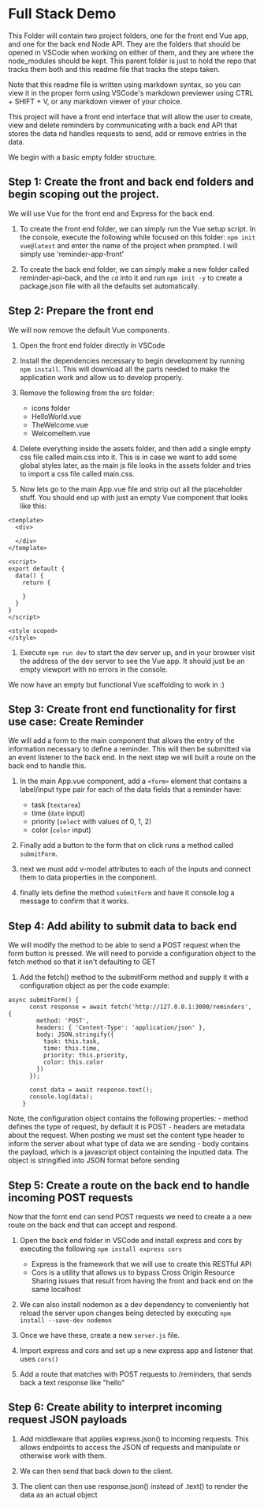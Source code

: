 # Full Stack Demo
This Folder will contain two project folders, one for the front end Vue app, and one for the back end Node API. They are the folders that should be opened in VSCode when working on either of them, and they are where the node_modules should be kept. This parent folder is just to hold the repo that tracks them both and this readme file that tracks the steps taken.

Note that this readme file is written using markdown syntax, so you can view it in the proper form using VSCode's markdown previewer using CTRL + SHIFT + V, or any markdown viewer of your choice.

This project will have a front end interface that will allow the user to create, view and delete reminders by communicating with a back end API that stores the data nd handles requests to send, add or remove entries in the data.

We begin with a basic empty folder structure.

## Step 1: Create the front and back end folders and begin scoping out the project.

We will use Vue for the front end and Express for the back end.

1. To create the front end folder, we can simply run the Vue setup script. In the console, execute the following while focused on this folder: `npm init vue@latest` and enter the name of the project when prompted. I will simply use 'reminder-app-front'

1. To create the back end folder, we can simply make a new folder called reminder-api-back, and the `cd` into it and run `npm init -y` to create a package.json file with all the defaults set automatically.

## Step 2: Prepare the front end

We will now remove the default Vue components.

1. Open the front end folder directly in VSCode

1. Install the dependencies necessary to begin development by running `npm install`. This will download all the parts needed to make the application work and allow us to develop properly.

1. Remove the following from the src folder:
    - icons folder
    - HelloWorld.vue
    - TheWelcome.vue
    - WelcomeItem.vue

1. Delete everything inside the assets folder, and then add a single empty css file called main.css into it. This is in case we want to add some global styles later, as the main js file looks in the assets folder and tries to import a css file called main.css.

1. Now lets go to the main App.vue file and strip out all the placeholder stuff. You should end up with just an empty Vue component that looks like this: 
```
<template>
  <div>

  </div>
</template>

<script>
export default {
  data() {
    return {

    }
  }
}
</script>

<style scoped>
</style>
```

1. Execute `npm run dev` to start the dev server up, and in your browser visit the address of the dev server to see the Vue app. It should just be an empty viewport with no errors in the console.

We now have an empty but functional Vue scaffolding to work in :)

## Step 3: Create front end functionality for first use case: Create Reminder

We will add a form to the main component that allows the entry of the information necessary to define a reminder. This will then be submitted via an event listener to the back end. In the next step we will built a route on the back end to handle this.

1. In the main App.vue component, add a `<form>` element that contains a label/input type pair for each of the data fields that a reminder have:
    - task (`textarea`)
    - time (`date` input)
    - priority (`select` with values of 0, 1, 2)
    - color (`color` input)

1. Finally add a button to the form that on click runs a method called `submitForm`.

1. next we must add v-model attributes to each of the inputs and connect them to data properties in the component.

1. finally lets define the method `submitForm` and have it console.log a message to confirm that it works.

## Step 4: Add ability to submit data to back end

We will modify the method to be able to send a POST request when the form button is pressed. We will need to porvide a configuration object to the fetch method so that it isn't defaulting to GET

1. Add the fetch() method to the submitForm method and supply it with a configuration object as per the code example:
``` 
async submitForm() {
      const response = await fetch('http://127.0.0.1:3000/reminders', {
        method: 'POST',
        headers: { 'Content-Type': 'application/json' },
        body: JSON.stringify({
          task: this.task,
          time: this.time,
          priority: this.priority,
          color: this.color
        })
      });

      const data = await response.text();
      console.log(data);
    }
```

Note, the configuration object contains the following properties: 
    - method defines the type of request, by default it is POST
    - headers are metadata about the request. When posting we must set the content type header to inform the server about what type of data we are sending
    - body contains the payload, which is a javascript object containing the inputted data. The object is stringified into JSON format before sending

## Step 5: Create a route on the back end to handle incoming POST requests

Now that the fornt end can send POST requests we need to create a a new route on the back end that can accept and respond.

1. Open the back end folder in VSCode and install express and cors by executing the following `npm install express cors`
    - Express is the framework that we will use to create this RESTful API
    - Cors is a utility that allows us to bypass Cross Origin Resource Sharing issues that result from having the front and back end on the same localhost

1. We can also install nodemon as a dev dependency to conveniently hot reload the server upon changes being detected by executing `npm install --save-dev nodemon`

1. Once we have these, create a new `server.js` file.

1. Import express and cors and set up a new express app and listener that uses `cors()`

1. Add a route that matches with POST requests to /reminders, that sends back a text response like "hello"

## Step 6: Create ability to interpret incoming request JSON payloads

1. Add middleware that applies express.json() to incoming requests. This allows endpoints to access the JSON of requests and manipulate or otherwise work with them.

1. We can then send that back down to the client.

1. The client can then use response.json() instead of .text() to render the data as an actual object